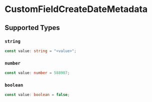 # CustomFieldCreateDateMetadata


## Supported Types

### `string`

```typescript
const value: string = "<value>";
```

### `number`

```typescript
const value: number = 588907;
```

### `boolean`

```typescript
const value: boolean = false;
```

